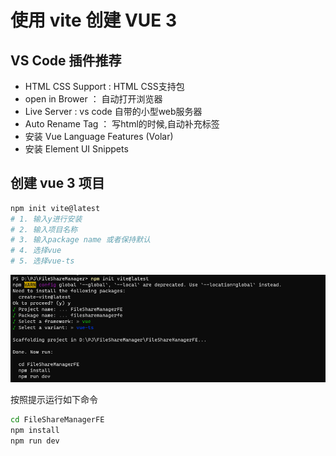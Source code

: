 # 使用 vite 创建 VUE 3

## VS Code 插件推荐

- HTML CSS Support : HTML CSS支持包
- open in Brower ： 自动打开浏览器
- Live Server : vs code 自带的小型web服务器
- Auto Rename Tag ： 写html的时候,自动补充标签
- 安装 Vue Language Features (Volar)
- 安装 Element UI Snippets

## 创建 vue 3 项目

```bash
npm init vite@latest
# 1. 输入y进行安装
# 2. 输入项目名称
# 3. 输入package name 或者保持默认
# 4. 选择vue
# 5. 选择vue-ts
```

![20220727104919](https://raw.githubusercontent.com/shibaoxi/shareimg/master/img/20220727104919.png)

按照提示运行如下命令

```bash
cd FileShareManagerFE
npm install
npm run dev
```
